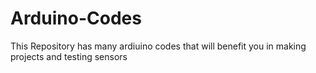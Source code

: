 # Arduino-Codes
This Repository has many ardiuino codes that will benefit you in making projects and testing sensors
